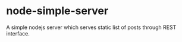 # node-simple-server
A simple nodejs server which serves static list of posts through REST interface.
